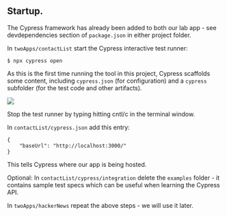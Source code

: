 ## Startup.

The Cypress framework has already been added to both our lab app - see devdependencies section of `package.json` in either project folder.

In `twoApps/contactList` start the Cypress interactive test runner:
~~~
$ npx cypress open
~~~
As this is the first time running the tool in this project, Cypress scaffolds some content, including `cypress.json` (for configuration) and a `cypress` subfolder (for the test code and other artifacts). 

![][cypressinit]

Stop the test runner by typing hitting cntl/c in the terminal window.

In `contactList/cypress.json` add this entry:
~~~
{
    "baseUrl": "http://localhost:3000/"
}
~~~
This tells Cypress where our app is being hosted.

Optional: In `contactList/cypress/integration` delete the `examples` folder - it contains sample test specs which can be useful when learning the Cypress API. 

In `twoApps/hackerNews` repeat the above steps - we will use it later.

[cypressinit]: ./img/cypressinit.png
